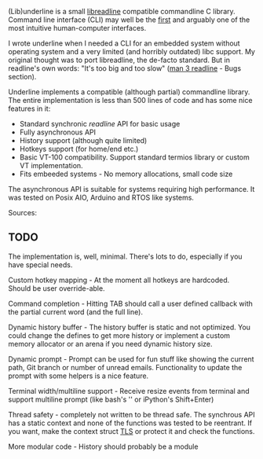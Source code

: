 (Lib)underline is a small <a href="https://cnswww.cns.cwru.edu/php/chet/readline/rltop.html">libreadline</a> compatible commandline C library. Command line interface (CLI) may well be the <a href="http://cristal.inria.fr/~weis/info/commandline.html">first</a> and arguably one of the most intuitive human-computer interfaces.

I wrote underline when I needed a CLI for an embedded system without operating system and a very limited (and horribly outdated) libc support. My original thought was to port libreadline, the de-facto standard. But in readline's own words:
"It's too big and too slow" (<a href="https://linux.die.net/man/3/readline" target="_blank">man 3 readline</a> - Bugs section).

Underline implements a compatible (although partial) commandline library. The entire implementation is less than 500 lines of code and has some nice features in it:
<ul>
	<li>Standard synchronic <em>readline</em> API for basic usage</li>
	<li>Fully asynchronous API</li>
	<li>History support (although quite limited)</li>
	<li>Hotkeys support (for home/end etc.)</li>
	<li>Basic VT-100 compatibility. Support standard termios library or custom VT implementation.</li>
	<li>Fits embeeded systems - No memory allocations, small code size</li>
</ul>
The asynchronous API is suitable for systems requiring high performance. It was tested on Posix AIO, Arduino and RTOS like systems.

Sources:
<h2>TODO</h2>
The implementation is, well, minimal. There's lots to do, especially if you have special needs.

Custom hotkey mapping - At the moment all hotkeys are hardcoded. Should be user override-able.

Command completion - Hitting TAB should call a user defined callback with the partial current word (and the full line).

Dynamic history buffer - The history buffer is static and not optimized. You could change the defines to get more history or implement a custom memory allocator or an arena if you need dynamic history size.

Dynamic prompt - Prompt can be used for fun stuff like showing the current path, Git branch or number of unread emails. Functionality to update the prompt with some helpers is a nice feature.

Terminal width/multiline support - Receive resize events from terminal and support multiline prompt (like bash's '\' or iPython's Shift+Enter)

Thread safety - completely not written to be thread safe. The synchrous API has a static context and none of the functions was tested to be reentrant. If you want, make the context struct <a href="https://gcc.gnu.org/onlinedocs/gcc-3.3.1/gcc/Thread-Local.html">TLS</a> or protect it and check the functions.

More modular code - History should probably be a module
